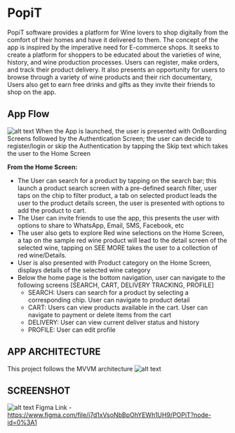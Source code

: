 # PopiT
PopiT software provides a platform for Wine lovers to shop digitally from the comfort of their homes and have it delivered to them. 
The concept of the app is inspired by the imperative need for E-commerce shops. It seeks to create a platform for shoppers to be
educated about the varieties of wine, history, and wine production processes. Users can register, make orders, and track their
product delivery. It also presents an opportunity for users to browse through a variety of wine products and their rich documentary, 
Users also get to earn free drinks and gifts as they invite their friends to shop on the app.

## App Flow
![alt text](https://res.cloudinary.com/codepickin/image/upload/v1603700851/gad2020/User_Flow_ryjovb.png)
When the App is launched, the user is presented with OnBoarding Screens followed by the Authentication Screen; 
the user can decide to register/login or skip the Authentication by tapping the Skip text which takes the user to the Home Screen

**From the Home Screen:**
* The User can search for a product by tapping on the search bar; this launch a product search screen with a pre-defined search filter, 
user taps on the chip to filter product, a tab on selected product leads the user to the product details screen, the user is presented 
with options to add the product to cart.
* The User can invite friends to use the app, this presents the user with options to share to WhatsApp, Email, SMS, Facebook, etc
* The user also gets to explore Red wine selections on the Home Screen, a tap on the sample red wine product will lead to the 
detail screen of the selected wine, tapping on SEE MORE takes the user to a collection of red wine/Details.
* User is also presented with Product category on the Home Screen, displays details of the selected wine category
* Below the home page is the bottom navigation, user can navigate to the following screens [SEARCH, CART, DELIVERY TRACKING, PROFILE]
  * SEARCH: Users can search for a product by selecting a corresponding chip. User can navigate to product detail
  * CART: Users can view products available in the cart. User can navigate to payment or delete items from the cart
  * DELIVERY: User can view current deliver status and history
  * PROFILE: User can edit profile
  
## APP ARCHITECTURE
This project follows the MVVM architecture
![alt text](https://res.cloudinary.com/codepickin/image/upload/v1603700882/gad2020/App_Flow_nb74nv.png)

## SCREENSHOT
![alt text](https://res.cloudinary.com/codepickin/image/upload/v1603701610/gad2020/Screenshot_viy5td.png)
Figma Link - https://www.figma.com/file/j7d1xVsoNbBpOhYEWh1UH9/POPiT?node-id=0%3A1




